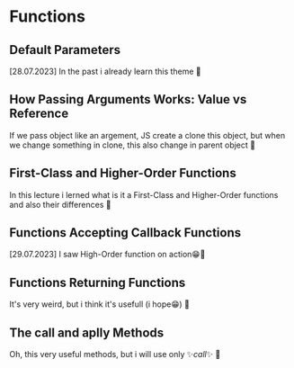 # Functions

## Default Parameters

[28.07.2023] In the past i already learn this theme 🏁

## How Passing Arguments Works: Value vs Reference

If we pass object like an argement, JS create a clone this object, but when we change something in clone, this also change in parent object 🏁

## First-Class and Higher-Order Functions

In this lecture i lerned what is it a First-Class and Higher-Order functions and also their differences 🏁

## Functions Accepting Callback Functions

[29.07.2023] I saw High-Order function on action😁🏁

## Functions Returning Functions

It's very weird, but i think it's usefull (i hope😁) 🏁

## The call and aplly Methods

Oh, this very useful methods, but i will use only ✨*call*✨ 🏁
